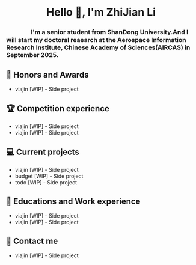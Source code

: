 <h1 align="center">Hello 👋, I'm ZhiJian Li</h1>
<h3 align="left">   　　　　I'm a senior student from ShanDong University.And I will start my doctoral reaearch at the Aerospace Information Research Institute, Chinese Academy of Sciences(AIRCAS) in September 2025.</h3>

## 🏅 Honors and Awards
- viajin [WIP] - Side project

## 🏆 Competition experience
- viajin [WIP] - Side project
- viajin [WIP] - Side project

## 💻 Current projects
- viajin [WIP] - Side project
- budget [WIP] - Side project
- todo [WIP] - Side project

## 📖 Educations and Work experience
- viajin [WIP] - Side project
- viajin [WIP] - Side project

## 📧 Contact me
- viajin [WIP] - Side project



<!--
**warriorLZJ/warriorLZJ** is a ✨ _special_ ✨ repository because its `README.md` (this file) appears on your GitHub profile.

Here are some ideas to get you started:

- 🔭 I’m currently working on ...
- 🌱 I’m currently learning ...
- 👯 I’m looking to collaborate on ...
- 🤔 I’m looking for help with ...
- 💬 Ask me about ...
- 📫 How to reach me: ...
- 😄 Pronouns: ...
- ⚡ Fun fact: ...
-->

